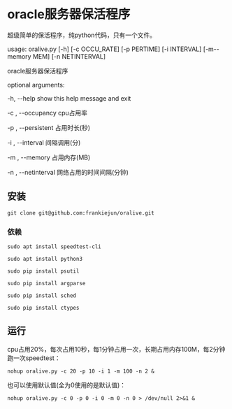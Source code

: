 
# oracle服务器保活程序

超级简单的保活程序，纯python代码，只有一个文件。  

usage: oralive.py [-h] [-c OCCU_RATE] [-p PERTIME] [-i INTERVAL] [-m--memory MEM] [-n NETINTERVAL]

oracle服务器保活程序

optional arguments:  

  -h, --help            show this help message and exit  
  
  -c , --occupancy                     cpu占用率  
                        
  -p , --persistent                        占用时长(秒)  
                        
  -i , --interval                         间隔调用(分)  
                       
  -m , --memory         占用内存(MB)
  
  -n , --netinterval                网络占用的时间间隔(分钟)
                        
                        
## 安装

`git clone git@github.com:frankiejun/oralive.git`

### 依赖
`sudo apt install speedtest-cli`  

`sudo apt install python3`  

`sudo pip install psutil`  

`sudo pip install argparse`  

`sudo pip install sched`  

`sudo pip install ctypes`  


## 运行


cpu占用20%，每次占用10秒，每1分钟占用一次，长期占用内存100M，每2分钟跑一次speedtest：  

`nohup oralive.py -c 20 -p 10 -i 1 -m 100 -n 2 &`

也可以使用默认值(全为0使用的是默认值)：  

`nohup oralive.py -c 0 -p 0 -i 0 -m 0 -n 0 > /dev/null 2>&1 &`  

